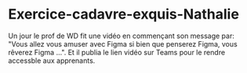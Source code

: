 # Exercice-cadavre-exquis-Nathalie

Un jour le prof de WD fit une vidéo en commençant son message par:
"Vous allez vous amuser avec Figma si bien que penserez Figma, vous rêverez Figma ...".
Et il publia le lien vidéo sur Teams pour le rendre accessble aux apprenants.
